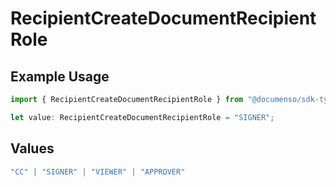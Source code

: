 # RecipientCreateDocumentRecipientRole

## Example Usage

```typescript
import { RecipientCreateDocumentRecipientRole } from "@documenso/sdk-typescript/models/operations";

let value: RecipientCreateDocumentRecipientRole = "SIGNER";
```

## Values

```typescript
"CC" | "SIGNER" | "VIEWER" | "APPROVER"
```